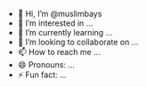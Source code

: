 - 👋 Hi, I’m @muslimbays
- 👀 I’m interested in ...
- 🌱 I’m currently learning ...
- 💞️ I’m looking to collaborate on ...
- 📫 How to reach me ...
- 😄 Pronouns: ...
- ⚡ Fun fact: ...

<!---
muslimbays/muslimbays is a ✨ special ✨ repository because its `README.md` (this file) appears on your GitHub profile.
You can click the Preview link to take a look at your changes.
--->
